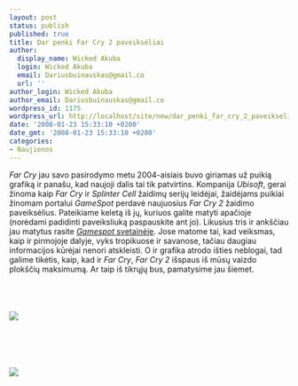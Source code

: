 ```yaml
---
layout: post
status: publish
published: true
title: Dar penki Far Cry 2 paveiksėliai
author:
  display_name: Wicked Akuba
  login: Wicked Akuba
  email: Dariusbuinauskas@gmail.co
  url: ''
author_login: Wicked Akuba
author_email: Dariusbuinauskas@gmail.co
wordpress_id: 1175
wordpress_url: http://localhost/site/new/dar_penki_far_cry_2_paveikseliai/
date: '2008-01-23 15:33:10 +0200'
date_gmt: '2008-01-23 15:33:10 +0200'
categories:
- Naujienos
---
```

<p><i>Far Cry</i> jau savo pasirodymo metu 2004-aisiais buvo giriamas už puikią grafiką ir panašu, kad naujoji dalis tai tik patvirtins. Kompanija <i>Ubisoft</i>, gerai žinoma kaip <i>Far Cry</i> ir <i>Splinter Cell</i> žaidimų serijų leidėjai, žaidėjams puikiai žinomam portalui <i>GameSpot</i> perdavė naujuosius <i>Far Cry 2</i> žaidimo paveiksėlius. Pateikiame keletą iš jų, kuriuos galite matyti apačioje (norėdami padidinti paveiksliuką paspauskite ant jo). Likusius tris ir ankščiau jau matytus rasite <a class="ns" href="http://uk.gamespot.com/pc/action/farcry2/images.html?om_act=convert&amp;om_clk=gsimage&amp;tag=images%3Bimg%3B4&amp;page=1"><i>Gamespot</i> svetainėje</a>. Jose matome tai, kad veiksmas, kaip ir pirmojoje dalyje, vyks tropikuose ir savanose, tačiau daugiau informacijos kūrėjai nenori atskleisti. O ir grafika atrodo išties neblogai, tad galime tikėtis, kaip, kad ir <i>Far Cry</i>, <i>Far Cry 2</i> išspaus iš mūsų vaizdo plokščių maksimumą. Ar taip iš tikrųjų bus, pamatysime jau šiemet.<br />
<br><br />
<br> <a class="ns" href="http://technews.lt/upl/Failai/942192_20080118_screen002.jpg"><br><img src="http://technews.lt/upl/Failai/farcry1small.jpg"><br></a><br />
<br><br />
<br> <a class="ns" href="http://technews.lt/upl/Failai/942192_20080118_screen003.jpg"><br><img src="http://technews.lt/upl/Failai/farcry2small.jpg"><br></a></p>
